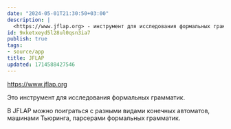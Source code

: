 ```yaml
---
date: "2024-05-01T21:30:50+03:00"
description: |
  <https://www.jflap.org> - инструмент для исследования формальных грамматик
id: 9xketxeyd5l28ul0qsn3ia7
publish: true
tags:
- source/app
title: JFLAP
updated: 1714588427546
---
```

 <https://www.jflap.org> 
 
 Это инструмент для исследования формальных грамматик.

 В JFLAP можно поиграться с разными видами конечных автоматов, машинами Тьюринга, парсерами формальных грамматик.
